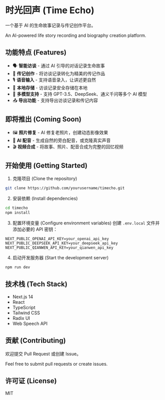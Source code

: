 # 时光回声 (Time Echo)

一个基于 AI 的生命故事记录与传记创作平台。

An AI-powered life story recording and biography creation platform.

## 功能特点 (Features)

- 🗣️ **智能访谈** - 通过 AI 引导的对话记录生命故事
- 📝 **传记创作** - 将访谈记录转化为精美的传记作品
- 🎙️ **语音输入** - 支持语音录入，让讲述更自然
- 💾 **本地存储** - 访谈记录安全存储在本地
- 🔄 **多模型支持** - 支持 GPT-3.5、DeepSeek、通义千问等多个 AI 模型
- 📤 **导出功能** - 支持导出访谈记录和传记内容

## 即将推出 (Coming Soon)

- 🖼️ **照片修复** - AI 修复老照片，创建动态影像效果
- 🎤 **AI 配音** - 生成自然的旁白配音，或克隆真实声音
- 🎬 **视频合成** - 将故事、照片、配音合成为完整的回忆视频

## 开始使用 (Getting Started)

1. 克隆项目 (Clone the repository)
```bash
git clone https://github.com/yourusername/timecho.git
```

2. 安装依赖 (Install dependencies)
```bash
cd timecho
npm install
```

3. 配置环境变量 (Configure environment variables)
创建 `.env.local` 文件并添加必要的 API 密钥：
```
NEXT_PUBLIC_OPENAI_API_KEY=your_openai_api_key
NEXT_PUBLIC_DEEPSEEK_API_KEY=your_deepseek_api_key
NEXT_PUBLIC_QIANWEN_API_KEY=your_qianwen_api_key
```

4. 启动开发服务器 (Start the development server)
```bash
npm run dev
```

## 技术栈 (Tech Stack)

- Next.js 14
- React
- TypeScript
- Tailwind CSS
- Radix UI
- Web Speech API

## 贡献 (Contributing)

欢迎提交 Pull Request 或创建 Issue。

Feel free to submit pull requests or create issues.

## 许可证 (License)

MIT 
